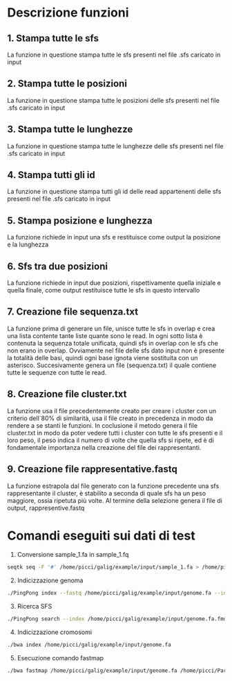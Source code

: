 # Descrizione funzioni

## 1. Stampa tutte le sfs

La funzione in questione stampa tutte le sfs presenti nel file .sfs caricato in input

## 2. Stampa tutte le posizioni

La funzione in questione stampa tutte le posizioni delle sfs presenti nel file .sfs caricato in input

## 3. Stampa tutte le lunghezze 

La funzione in questione stampa tutte le lunghezze delle sfs presenti nel file .sfs caricato in input

## 4. Stampa tutti gli id 

La funzione in questione stampa tutti gli id delle read appartenenti delle sfs presenti nel file .sfs caricato in input

## 5. Stampa posizione e lunghezza 

La funzione richiede in input una sfs e restituisce come output la posizione e la lunghezza

## 6. Sfs tra due posizioni

La funzione richiede in input due posizioni, rispettivamente quella iniziale e quella finale, come output restituisce tutte le sfs in questo intervallo

## 7. Creazione file sequenza.txt

La funzione prima di generare un file, unisce tutte le sfs in overlap e crea una lista contente tante liste quante sono le read. In ogni sotto lista è contenuta la sequenza totale unificata, quindi sfs in overlap con le sfs che non erano in overlap. Ovviamente nel file delle sfs dato input non è presente la totalità delle basi, quindi ogni base ignota viene sostituita con un asterisco.
Succesivamente genera un file (sequenza.txt) il quale contiene tutte le sequenze con tutte le read. 

## 8. Creazione file cluster.txt

La funzione usa il file precedentemente creato per creare i cluster con un criterio dell`80% di similarità, usa il file creato in precedenza in modo da rendere a se stanti le funzioni. In coclusione il metodo genera il file cluster.txt in modo da poter vedere tutti i cluster con tutte le sfs presenti e il loro peso, il peso indica il numero di volte che quella sfs si ripete, ed è di fondamentale importanza nella creazione del file dei rappresentanti.

## 9. Creazione file rappresentative.fastq

La funzione estrapola dal file generato con la funzione precedente una sfs rappresentante il cluster, è stabilito a seconda di quale sfs ha un peso maggiore, ossia ripetuta più volte. Al termine della selezione genera il file di output, rappresentive.fastq 














# Comandi eseguiti sui dati di test

1. Conversione sample_1.fa in sample_1.fq

```bash
seqtk seq -F '#' /home/picci/galig/example/input/sample_1.fa > /home/picci/galig/example/input/sample_converted_1.fq
```

2. Indicizzazione genoma

```bash
./PingPong index --fastq /home/picci/galig/example/input/genome.fa --index /home/picci/galig/example/input/genome.fa.fmd
```

3. Ricerca SFS

```bash
./PingPong search --index /home/picci/galig/example/input/genome.fa.fmd --fastq /home/picci/galig/example/input/sample_converted_1.fq --overlap -1 --workdir asgal-wd --threads 1
```

4. Indicizzazione cromosomi 

```bash
./bwa index /home/picci/galig/example/input/genome.fa
```

5. Esecuzione comando fastmap

```bash
./bwa fastmap /home/picci/galig/example/input/genome.fa /home/picci/ParserSFS/rappresentanti.fastq
```

